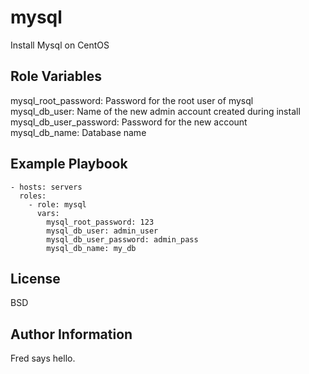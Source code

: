 mysql
=========

Install Mysql on CentOS

Role Variables
--------------

mysql_root_password: Password for the root user of mysql  
mysql_db_user: Name of the new admin account created during install  
mysql_db_user_password: Password for the new account  
mysql_db_name: Database name  

Example Playbook
----------------

    - hosts: servers
      roles:
        - role: mysql
          vars:
            mysql_root_password: 123
            mysql_db_user: admin_user
            mysql_db_user_password: admin_pass
            mysql_db_name: my_db

License
-------

BSD

Author Information
------------------

Fred says hello.
